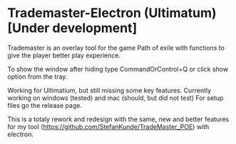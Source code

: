 # Trademaster-Electron (Ultimatum) [Under development]
Trademaster is an overlay tool for the game Path of exile with functions to give the player better play experience.

To show the window after hiding type CommandOrControl+Q or click show option from the tray.

Working for Ultimatium, but still missing some key features.
Currently working on windows (tested) and mac (should, but did not test)
For setup files go the release page.

This is a totaly rework and redesign with the same, new and better features for my tool (https://github.com/StefanKunde/TradeMaster_POE) with electron.
